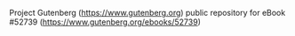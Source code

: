 Project Gutenberg (https://www.gutenberg.org) public repository for
eBook #52739 (https://www.gutenberg.org/ebooks/52739)
